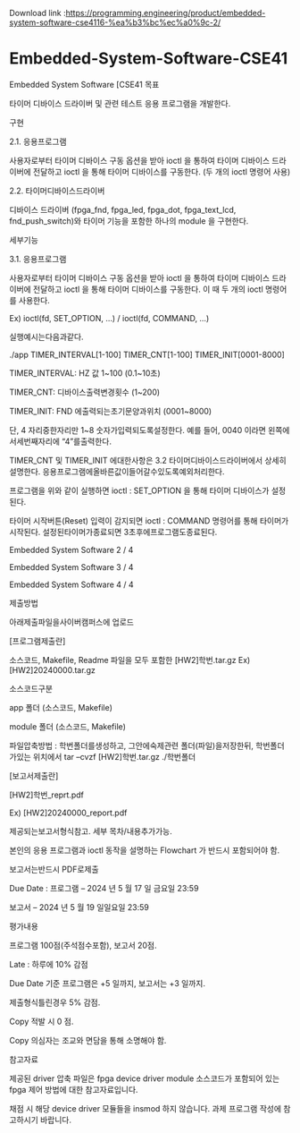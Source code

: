 Download link :https://programming.engineering/product/embedded-system-software-cse4116-%ea%b3%bc%ec%a0%9c-2/


# Embedded-System-Software-CSE41
Embedded System Software [CSE41
목표

타이머 디바이스 드라이버 및 관련 테스트 응용 프로그램을 개발한다.

구현

2.1. 응용프로그램

사용자로부터 타이머 디바이스 구동 옵션을 받아 ioctl 을 통하여 타이머 디바이스 드라이버에 전달하고 ioctl 을 통해 타이머 디바이스를 구동한다. (두 개의 ioctl 명령어 사용)

2.2. 타이머디바이스드라이버

디바이스 드라이버 (fpga_fnd, fpga_led, fpga_dot, fpga_text_lcd, fnd_push_switch)와 타이머 기능을 포함한 하나의 module 을 구현한다.

세부기능

3.1. 응용프로그램

사용자로부터 타이머 디바이스 구동 옵션을 받아 ioctl 을 통하여 타이머 디바이스 드라이버에 전달하고 ioctl 을 통해 타이머 디바이스를 구동한다. 이 때 두 개의 ioctl 명령어를 사용한다.

Ex) ioctl(fd, SET_OPTION, …) / ioctl(fd, COMMAND, …)

실행예시는다음과같다.

./app TIMER_INTERVAL[1-100] TIMER_CNT[1-100] TIMER_INIT[0001-8000]

TIMER_INTERVAL: HZ 값 1~100 (0.1~10초)

TIMER_CNT: 디바이스출력변경횟수 (1~200)

TIMER_INIT: FND 에출력되는초기문양과위치 (0001~8000)

단, 4 자리중한자리만 1~8 숫자가입력되도록설정한다. 예를 들어, 0040 이라면 왼쪽에서세번째자리에 “4”를출력한다.

TIMER_CNT 및 TIMER_INIT 에대한사항은 3.2 타이머디바이스드라이버에서 상세히설명한다. 응용프로그램에올바른값이들어갈수있도록예외처리한다.

프로그램을 위와 같이 실행하면 ioctl : SET_OPTION 을 통해 타이머 디바이스가 설정된다.

타이머 시작버튼(Reset) 입력이 감지되면 ioctl : COMMAND 명령어를 통해 타이머가 시작된다. 설정된타이머가종료되면 3초후에프로그램도종료된다.


Embedded System Software 2 / 4


Embedded System Software 3 / 4


Embedded System Software 4 / 4


제출방법

아래제출파일을사이버캠퍼스에 업로드

[프로그램제출란]

소스코드, Makefile, Readme 파일을 모두 포함한 [HW2]학번.tar.gz Ex) [HW2]20240000.tar.gz

소스코드구분

app 폴더 (소스코드, Makefile)

module 폴더 (소스코드, Makefile)

파일압축방법 : 학번폴더를생성하고, 그안에숙제관련 폴더(파일)을저장한뒤, 학번폴더가있는 위치에서 tar –cvzf [HW2]학번.tar.gz ./학번폴더

[보고서제출란]

[HW2]학번_reprt.pdf

Ex) [HW2]20240000_report.pdf

제공되는보고서형식참고. 세부 목차/내용추가가능.

본인의 응용 프로그램과 ioctl 동작을 설명하는 Flowchart 가 반드시 포함되어야 함.

보고서는반드시 PDF로제출

Due Date : 프로그램 – 2024 년 5 월 17 일 금요일 23:59

보고서 – 2024 년 5 월 19 일일요일 23:59

평가내용

프로그램 100점(주석점수포함), 보고서 20점.

Late : 하루에 10% 감점

Due Date 기준 프로그램은 +5 일까지, 보고서는 +3 일까지.

제출형식틀린경우 5% 감점.

Copy 적발 시 0 점.

Copy 의심자는 조교와 면담을 통해 소명해야 함.

참고자료

제공된 driver 압축 파일은 fpga device driver module 소스코드가 포함되어 있는 fpga 제어 방법에 대한 참고자료입니다.

채점 시 해당 device driver 모듈들을 insmod 하지 않습니다. 과제 프로그램 작성에 참고하시기 바랍니다.
